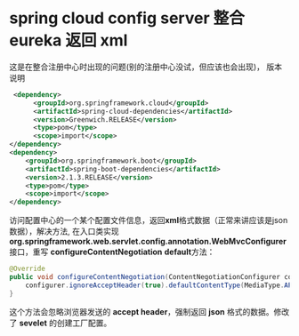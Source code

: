 # spring cloud config server 整合 eureka 返回 xml 

这是在整合注册中心时出现的问题(别的注册中心没试，但应该也会出现)， 版本说明

```xml
 <dependency>
      <groupId>org.springframework.cloud</groupId>
      <artifactId>spring-cloud-dependencies</artifactId>
      <version>Greenwich.RELEASE</version>
      <type>pom</type>
      <scope>import</scope>
</dependency>
<dependency>
    <groupId>org.springframework.boot</groupId>
    <artifactId>spring-boot-dependencies</artifactId>
    <version>2.1.3.RELEASE</version>
    <type>pom</type>
    <scope>import</scope>
</dependency>
```

访问配置中心的一个某个配置文件信息，返回**xml**格式数据（正常来讲应该是json数据），解决方法, 在入口类实现  **org.springframework.web.servlet.config.annotation.WebMvcConfigurer** 接口，重写 **configureContentNegotiation** **default**方法：

```java
@Override
public void configureContentNegotiation(ContentNegotiationConfigurer configurer) {
    configurer.ignoreAcceptHeader(true).defaultContentType(MediaType.APPLICATION_JSON_UTF8);
}
```

这个方法会忽略浏览器发送的 **accept header**，强制返回 **json** 格式的数据。修改了 **sevelet** 的创建工厂配置。

